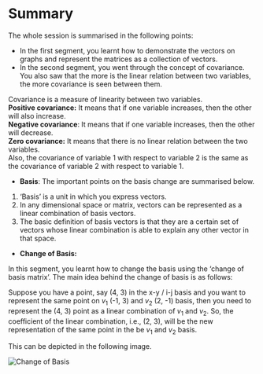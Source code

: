 # Summary

The whole session is summarised in the following points:

-   In the first segment, you learnt how to demonstrate the vectors on graphs and represent the matrices as a collection of vectors.
-   In the second segment, you went through the concept of covariance. You also saw that the more is the linear relation between two variables, the more covariance is seen between them.

Covariance is a measure of linearity between two variables.   
**Positive covariance:** It means that if one variable increases, then the other will also increase.  
**Negative covariance**: It means that if one variable increases, then the other will decrease.  
**Zero covariance:** It means that there is no linear relation between the two variables.  
Also, the covariance of variable 1 with respect to variable 2 is the same as the covariance of variable 2 with respect to variable 1.

-   **Basis**: The important points on the basis change are summarised below.

1.  ‘Basis’ is a unit in which you express vectors.
2.  In any dimensional space or matrix, vectors can be represented as a linear combination of basis vectors.
3.  The basic definition of basis vectors is that they are a certain set of vectors whose linear combination is able to explain any other vector in that space.

-   **Change of Basis:** 

In this segment, you learnt how to change the basis using the ‘change of basis matrix’. The main idea behind the change of basis is as follows: 

Suppose you have a point, say (4, 3) in the x-y / i-j basis and you want to represent the same point on $v_1$ (-1, 3) and $v_2$ (2, -1) basis, then you need to represent the (4, 3) point as a linear combination of $v_1$ and $v_2$. So, the coefficient of the linear combination, i.e., (2, 3), will be the new representation of the same point in the be $v_1$ and $v_2$ basis. 

This can be depicted in the following image.

![Change of Basis](https://i.ibb.co/6BCg9wP/Change-of-Basis2.png)
